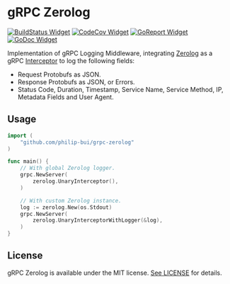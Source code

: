 # gRPC Zerolog

[![BuildStatus Widget]][BuildStatus Result]
[![CodeCov Widget]][CodeCov Result]
[![GoReport Widget]][GoReport Status]
[![GoDoc Widget]][GoDoc]

[BuildStatus Result]: https://travis-ci.org/philip-bui/grpc-zerolog
[BuildStatus Widget]: https://travis-ci.org/philip-bui/grpc-zerolog.svg?branch=master

[CodeCov Result]: https://codecov.io/gh/philip-bui/grpc-zerolog
[CodeCov Widget]: https://codecov.io/gh/philip-bui/grpc-zerolog/branch/master/graph/badge.svg

[GoReport Status]: https://goreportcard.com/report/github.com/philip-bui/grpc-zerolog
[GoReport Widget]: https://goreportcard.com/badge/github.com/philip-bui/grpc-zerolog

[GoDoc]: https://godoc.org/github.com/philip-bui/grpc-zerolog
[GoDoc Widget]: https://godoc.org/github.com/philip-bui/grpc-zerolog?status.svg

Implementation of gRPC Logging Middleware, integrating [Zerolog](https://github.com/rs/zerolog) as a gRPC [Interceptor](https://github.com/grpc-ecosystem/go-grpc-middleware) to log the following fields:

- Request Protobufs as JSON.
- Response Protobufs as JSON, or Errors.
- Status Code, Duration, Timestamp, Service Name, Service Method, IP, Metadata Fields and User Agent.

## Usage

```go
import (
	"github.com/philip-bui/grpc-zerolog"
)

func main() {
	// With global Zerolog logger.
	grpc.NewServer(
		zerolog.UnaryInterceptor(),
	)

	// With custom Zerolog instance.
	log := zerolog.New(os.Stdout)
	grpc.NewServer(
		zerolog.UnaryInterceptorWithLogger(&log),
	)
}
```

## License

gRPC Zerolog is available under the MIT license. [See LICENSE](https://github.com/philip-bui/grpc-zerolog/blob/master/LICENSE) for details.
